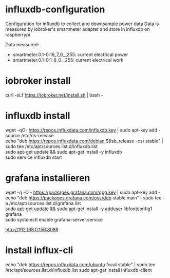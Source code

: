# influxdb-configuration
Configuration for influxdb to collect and downsample power data
Data is measured by iobroker's smartmeter adapter and store in influxdb on raspberrypi

Data measured:
- smartmeter.0.1-0:16_7_0__255: current electrical power
- smartmeter.0.1-0:1_8_0__255: current electrical work

# iobroker install
curl -sLf https://iobroker.net/install.sh | bash -

# influxdb install
wget -qO- https://repos.influxdata.com/influxdb.key | sudo apt-key add - \
source /etc/os-release \
echo "deb https://repos.influxdata.com/debian $(lsb_release -cs) stable" | sudo tee /etc/apt/sources.list.d/influxdb.list \
sudo apt-get update && sudo apt-get install -y influxdb \
sudo service influxdb start

# grafana installieren
wget -q -O - https://packages.grafana.com/gpg.key | sudo apt-key add - \
echo "deb https://packages.grafana.com/oss/deb stable main" | sudo tee -a /etc/apt/sources.list.d/grafana.list \
sudo apt-get update && sudo apt-get install -y adduser libfontconfig1 grafana \
sudo systemctl enable grafana-server.service

http://192.168.0.156:8086

# install influx-cli
echo "deb https://repos.influxdata.com/ubuntu focal stable" | sudo tee /etc/apt/sources.list.d/influxdb.list
sudo apt-get install influxdb-client
